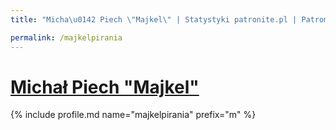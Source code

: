 ```yaml
---
title: "Micha\u0142 Piech \"Majkel\" | Statystyki patronite.pl | Patromierz"

permalink: /majkelpirania
---
```


# [Michał Piech "Majkel"](https://patronite.pl/majkelpirania)

{% include profile.md name="majkelpirania" prefix="m" %}
